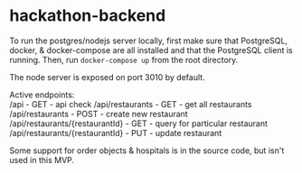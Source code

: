 # hackathon-backend

To run the postgres/nodejs server locally, first make sure that PostgreSQL, docker, & docker-compose are all installed and that the PostgreSQL client is running.  Then, run `docker-compose up` from the root directory.

The node server is exposed on port 3010 by default.

Active endpoints:  
/api - GET - api check
/api/restaurants - GET - get all restaurants
/api/restaurants - POST - create new restaurant
/api/restaurants/{restaurantId} - GET - query for particular restaurant
/api/restaurants/{restaurantId} - PUT - update restaurant

Some support for order objects & hospitals is in the source code, but isn't used in this MVP.